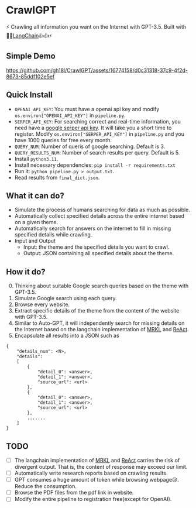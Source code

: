 # CrawlGPT

⚡ Crawling all information you want on the Internet with GPT-3.5. Built with 🦜️🔗[LangChain](https://github.com/hwchase17/langchain)👍👍⚡

## Simple Demo
https://github.com/gh18l/CrawlGPT/assets/16774158/d0c31318-37c9-4f2d-8673-85ddf102e5ef

## Quick Install

- `OPENAI_API_KEY`: You must have a openai api key and modify `os.environ["OPENAI_API_KEY"]` in `pipeline.py`.
- `SERPER_API_KEY`: For searching correct and real-time information, you need have a [google serper api key](https://serper.dev/). It will take you a short time to register. Modify `os.environ["SERPER_API_KEY"]` in `pipeline.py` and you have 1000 queries for free every month.
- `QUERY_NUM`: Number of queris of google searching. Default is 3.
- `QUERY_RESULTS_NUM`: Number of search results per query. Default is 5.
- Install `python3.11`.
- Install necessary dependencies: `pip install -r requirements.txt`
- Run it: `python pipeline.py > output.txt`.
- Read results from `final_dict.json`.

## What it can do?

- Simulate the process of humans searching for data as much as possible.
- Automatically collect specified details across the entire internet based on a given theme.
- Automatically search for answers on the internet to fill in missing specified details while crawling.
- Input and Output
    - Input: the theme and the specified details you want to crawl.
    - Output: JSON containing all specified details about the theme.

## How it do?

0. Thinking about suitable Google search queries based on the theme with GPT-3.5.
1. Simulate Google search using each query.
2. Browse every website.
3. Extract specific details of the theme from the content of the website with GPT-3.5.
4. Similar to Auto-GPT, it will independently search for missing details on the Internet based on the langchain implementation of [MRKL](https://arxiv.org/abs/2205.00445) and [ReAct](https://arxiv.org/abs/2210.03629).
5. Encapsulate all results into a JSON such as 
```
{
    "details_num": <N>,
    "details":
    [
        {
            "detail_0": <answer>,
            "detail_1": <answer>,
            "source_url": <url>
        },
        {
            "detail_0": <answer>,
            "detail_1": <answer>,
            "source_url": <url>
        },
        .......
    ]
}
```

## TODO

- [ ] The langchain implementation of [MRKL](https://arxiv.org/abs/2205.00445) and [ReAct](https://arxiv.org/abs/2210.03629) carries the risk of divergent output. That is, the content of response may exceed our limit.
- [ ] Automatically write research reports based on crawling results.
- [ ] GPT consumes a huge amount of token while browsing webpage😢. Reduce the consumption.
- [ ] Browse the PDF files from the pdf link in website.
- [ ] Modify the entire pipeline to registration free(except for OpenAI).